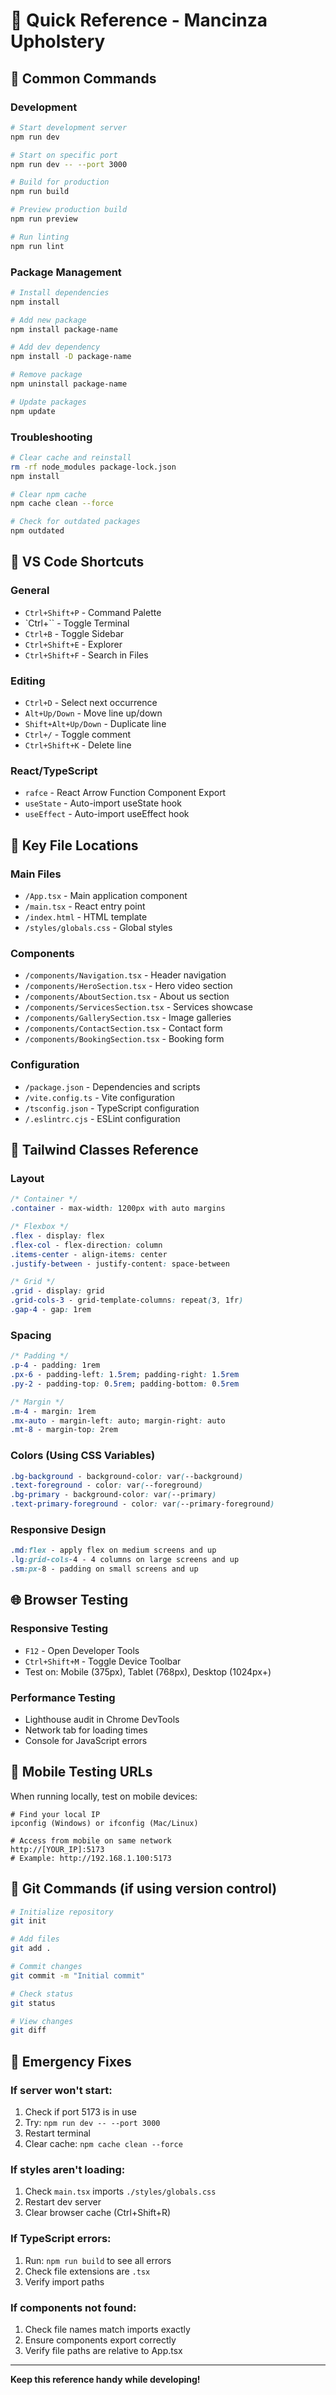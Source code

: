 # 🚀 Quick Reference - Mancinza Upholstery

## 📝 Common Commands

### Development
```bash
# Start development server
npm run dev

# Start on specific port
npm run dev -- --port 3000

# Build for production
npm run build

# Preview production build
npm run preview

# Run linting
npm run lint
```

### Package Management
```bash
# Install dependencies
npm install

# Add new package
npm install package-name

# Add dev dependency
npm install -D package-name

# Remove package
npm uninstall package-name

# Update packages
npm update
```

### Troubleshooting
```bash
# Clear cache and reinstall
rm -rf node_modules package-lock.json
npm install

# Clear npm cache
npm cache clean --force

# Check for outdated packages
npm outdated
```

## 🔧 VS Code Shortcuts

### General
- `Ctrl+Shift+P` - Command Palette
- `Ctrl+`` - Toggle Terminal
- `Ctrl+B` - Toggle Sidebar
- `Ctrl+Shift+E` - Explorer
- `Ctrl+Shift+F` - Search in Files

### Editing
- `Ctrl+D` - Select next occurrence
- `Alt+Up/Down` - Move line up/down
- `Shift+Alt+Up/Down` - Duplicate line
- `Ctrl+/` - Toggle comment
- `Ctrl+Shift+K` - Delete line

### React/TypeScript
- `rafce` - React Arrow Function Component Export
- `useState` - Auto-import useState hook
- `useEffect` - Auto-import useEffect hook

## 📁 Key File Locations

### Main Files
- `/App.tsx` - Main application component
- `/main.tsx` - React entry point
- `/index.html` - HTML template
- `/styles/globals.css` - Global styles

### Components
- `/components/Navigation.tsx` - Header navigation
- `/components/HeroSection.tsx` - Hero video section
- `/components/AboutSection.tsx` - About us section
- `/components/ServicesSection.tsx` - Services showcase
- `/components/GallerySection.tsx` - Image galleries
- `/components/ContactSection.tsx` - Contact form
- `/components/BookingSection.tsx` - Booking form

### Configuration
- `/package.json` - Dependencies and scripts
- `/vite.config.ts` - Vite configuration
- `/tsconfig.json` - TypeScript configuration
- `/.eslintrc.cjs` - ESLint configuration

## 🎨 Tailwind Classes Reference

### Layout
```css
/* Container */
.container - max-width: 1200px with auto margins

/* Flexbox */
.flex - display: flex
.flex-col - flex-direction: column
.items-center - align-items: center
.justify-between - justify-content: space-between

/* Grid */
.grid - display: grid
.grid-cols-3 - grid-template-columns: repeat(3, 1fr)
.gap-4 - gap: 1rem
```

### Spacing
```css
/* Padding */
.p-4 - padding: 1rem
.px-6 - padding-left: 1.5rem; padding-right: 1.5rem
.py-2 - padding-top: 0.5rem; padding-bottom: 0.5rem

/* Margin */
.m-4 - margin: 1rem
.mx-auto - margin-left: auto; margin-right: auto
.mt-8 - margin-top: 2rem
```

### Colors (Using CSS Variables)
```css
.bg-background - background-color: var(--background)
.text-foreground - color: var(--foreground)
.bg-primary - background-color: var(--primary)
.text-primary-foreground - color: var(--primary-foreground)
```

### Responsive Design
```css
.md:flex - apply flex on medium screens and up
.lg:grid-cols-4 - 4 columns on large screens and up
.sm:px-8 - padding on small screens and up
```

## 🌐 Browser Testing

### Responsive Testing
- `F12` - Open Developer Tools
- `Ctrl+Shift+M` - Toggle Device Toolbar
- Test on: Mobile (375px), Tablet (768px), Desktop (1024px+)

### Performance Testing
- Lighthouse audit in Chrome DevTools
- Network tab for loading times
- Console for JavaScript errors

## 📱 Mobile Testing URLs

When running locally, test on mobile devices:
```
# Find your local IP
ipconfig (Windows) or ifconfig (Mac/Linux)

# Access from mobile on same network
http://[YOUR_IP]:5173
# Example: http://192.168.1.100:5173
```

## 🔄 Git Commands (if using version control)

```bash
# Initialize repository
git init

# Add files
git add .

# Commit changes
git commit -m "Initial commit"

# Check status
git status

# View changes
git diff
```

## 🚨 Emergency Fixes

### If server won't start:
1. Check if port 5173 is in use
2. Try: `npm run dev -- --port 3000`
3. Restart terminal
4. Clear cache: `npm cache clean --force`

### If styles aren't loading:
1. Check `main.tsx` imports `./styles/globals.css`
2. Restart dev server
3. Clear browser cache (Ctrl+Shift+R)

### If TypeScript errors:
1. Run: `npm run build` to see all errors
2. Check file extensions are `.tsx`
3. Verify import paths

### If components not found:
1. Check file names match imports exactly
2. Ensure components export correctly
3. Verify file paths are relative to App.tsx

---

**Keep this reference handy while developing!**